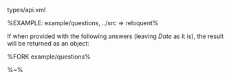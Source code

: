 <typedef name="askQuestions">types/api.xml</typedef>

%EXAMPLE: example/questions, ../src => reloquent%

If when provided with the following answers (leaving _Date_ as it is), the result will be returned as an object:

%FORK example/questions%

%~%